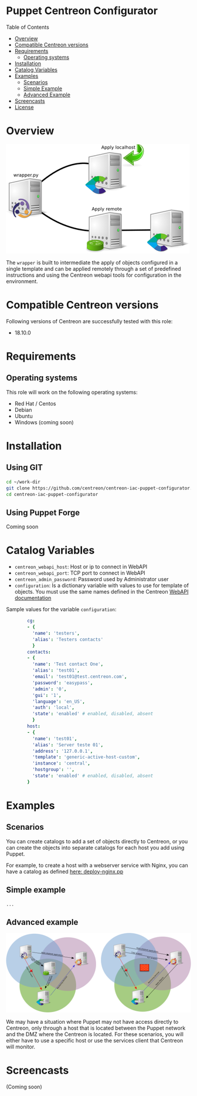 # Puppet Centreon Configurator

Table of Contents

- [Overview](#overview)
- [Compatible Centreon versions](#compatible-centreon-versions)
- [Requirements](#requirements)
  * [Operating systems](#operating-systems)
- [Installation](#installation)
- [Catalog Variables](#catalog-variables)
- [Examples](#examples)
  * [Scenarios](#scenarios)
  * [Simple Example](#simple-example)
  * [Advanced Example](#advanced-example)
- [Screencasts](#screencasts)
- [License](LICENSE)

# Overview

![wrapper diagram](docs/img/wrapper_diagram.png)

The `wrapper` is built to intermediate the apply of objects configured in a single template and can be applied remotely through a set of predefined instructions and using the Centreon webapi tools for configuration in the environment.

# Compatible Centreon versions

Following versions of Centreon are successfully tested with this role:
 * 18.10.0

# Requirements

## Operating systems

This role will work on the following operating systems:

 * Red Hat / Centos
 * Debian
 * Ubuntu
 * Windows (coming soon)

# Installation

## Using GIT

```bash
cd ~/work-dir
git clone https://github.com/centreon/centreon-iac-puppet-configurator.git
cd centreon-iac-puppet-configurator
```

## Using Puppet Forge

Coming soon

# Catalog Variables

* `centreon_webapi_host`: Host or ip to connect in WebAPI
* `centreon_webapi_port`: TCP port to connect in WebAPI
* `centreon_admin_password`: Password used by Administrator user
* `configuration`: Is a dictionary variable with values to use for template of objects. You must use the same names defined in the Centreon [WebAPI documentation](https://documentation.centreon.com/docs/centreon/en/latest/api/clapi/objects/index.html)

Sample values for the variable `configuration`:
```yaml
        cg:
        - {
          'name': 'testers',
          'alias': 'Testers contacts'
          }
        contacts:
        - {
          'name': 'Test contact One',
          'alias': 'test01',
          'email': 'test01@test.centreon.com',
          'password': 'easypass',
          'admin': '0',
          'gui': '1',
          'language': 'en_US',
          'auth': 'local',
          'state': 'enabled' # enabled, disabled, absent
          }
        host:
        - {
          'name': 'test01',
          'alias': 'Server teste 01',
          'address': '127.0.0.1',
          'template': 'generic-active-host-custom',
          'instance': 'central',
          'hostgroup': '',
          'state': 'enabled' # enabled, disabled, absent
        }
```

# Examples

## Scenarios

You can create catalogs to add a set of objects directly to Centreon, or you can create the objects into separate catalogs for each host you add using Puppet.

For example, to create a host with a webserver service with Nginx, you can have a catalog as defined [here: deploy-nginx.pp](docs/examples/deploy-nginx.pp)

## Simple example

```
...
```

## Advanced example

![wrapper diagram](docs/img/wrapper_with_proxy.png)

We may have a situation where Puppet may not have access directly to Centreon, only through a host that is located between the Puppet network and the DMZ where the Centreon is located. For these scenarios, you will either have to use a specific host or use the services client that Centreon will monitor.

# Screencasts

(Coming soon)
